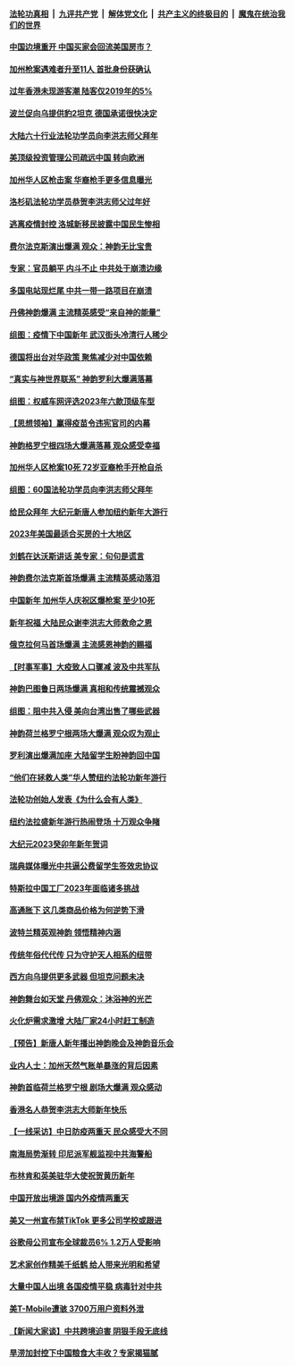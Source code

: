 ####  [法轮功真相](../../../../basic/blob/master/README.md?t=01242012) &nbsp;|&nbsp; [九评共产党](../../../../9ping.md/blob/master/README.md?t=01242012) &nbsp;|&nbsp; [解体党文化](../../../../jtdwh.md/blob/master/README.md?t=01242012)  &nbsp;|&nbsp; [共产主义的终极目的](../../../../gczydzjmd.md/blob/master/README.md?t=01242012) &nbsp;|&nbsp; [魔鬼在统治我们的世界](../../../../mgztzwmdsj.md/blob/master/README.md?t=01242012) 

#### [中国边境重开 中国买家会回流美国房市？](../pages/nf4514/n13914354.md?t=01242012) 

#### [加州枪案遇难者升至11人 首批身份获确认](../pages/nf4514/n13914312.md?t=01242012) 

#### [过年香港未现游客潮 陆客仅2019年的5%](../pages/nf4514/n13914334.md?t=01242012) 

#### [波兰促向乌提供豹2坦克 德国承诺很快决定](../pages/nf4514/n13914193.md?t=01242012) 

#### [大陆六十行业法轮功学员向李洪志师父拜年](../pages/nf4514/n13914164.md?t=01242012) 

#### [美顶级投资管理公司疏远中国 转向欧洲](../pages/nf4514/n13914279.md?t=01242012) 

#### [加州华人区枪击案 华裔枪手更多信息曝光](../pages/nf4514/n13914171.md?t=01242012) 

#### [洛杉矶法轮功学员恭贺李洪志师父过年好](../pages/nf4514/n13913651.md?t=01242012) 

#### [逃离疫情封控 洛城新移民披露中国民生惨相](../pages/nf4514/n13913540.md?t=01242012) 

#### [费尔法克斯演出爆满 观众：神韵无比宝贵](../pages/nf4514/n13914130.md?t=01242012) 

#### [专家：官员躺平 内斗不止 中共处于崩溃边缘](../pages/nf4514/n13914074.md?t=01242012) 

#### [多国电站现烂尾 中共一带一路项目在崩溃](../pages/nf4514/n13914062.md?t=01242012) 

#### [丹佛神韵爆满 主流精英感受“来自神的能量”](../pages/nf4514/n13914000.md?t=01242012) 

#### [组图：疫情下中国新年 武汉街头冷清行人稀少](../pages/nf4514/n13909227.md?t=01242012) 

#### [德国将出台对华政策 聚焦减少对中国依赖](../pages/nf4514/n13913543.md?t=01242012) 

#### [“真实与神世界联系” 神韵罗利大爆满落幕](../pages/nf4514/n13913670.md?t=01242012) 

#### [组图：权威车网评选2023年六款顶级车型](../pages/nf4514/n13910552.md?t=01242012) 

#### [【思想领袖】赢得疫苗令违宪官司的内幕](../pages/nf4514/n13889145.md?t=01242012) 

#### [神韵格罗宁根四场大爆满落幕 观众感受幸福](../pages/nf4514/n13913901.md?t=01242012) 

#### [加州华人区枪案10死 72岁亚裔枪手开枪自杀](../pages/nf4514/n13913485.md?t=01242012) 

#### [组图：60国法轮功学员向李洪志师父拜年](../pages/nf4514/n13910041.md?t=01242012) 

#### [给民众拜年 大纪元新唐人参加纽约新年大游行](../pages/nf4514/n13913402.md?t=01242012) 

#### [2023年美国最适合买房的十大地区](../pages/nf4514/n13913473.md?t=01242012) 

#### [刘鹤在达沃斯讲话 美专家：句句是谎言](../pages/nf4514/n13912788.md?t=01242012) 

#### [神韵费尔法克斯首场爆满 主流精英感动落泪](../pages/nf4514/n13913271.md?t=01242012) 

#### [中国新年 加州华人庆祝区爆枪案 至少10死](../pages/nf4514/n13913273.md?t=01242012) 

#### [新年祝福 大陆民众谢李洪志大师救命之恩](../pages/nf4514/n13912505.md?t=01242012) 

#### [俄克拉何马首场爆满 主流感恩神韵的赐福](../pages/nf4514/n13913039.md?t=01242012) 

#### [【时事军事】大疫致人口骤减 波及中共军队](../pages/nf4514/n13913023.md?t=01242012) 

#### [神韵巴图鲁日两场爆满 真相和传统震撼观众](../pages/nf4514/n13912996.md?t=01242012) 

#### [组图：阻中共入侵 美向台湾出售了哪些武器](../pages/nf4514/n13904268.md?t=01242012) 

#### [神韵荷兰格罗宁根两场大爆满 观众叹为观止](../pages/nf4514/n13912877.md?t=01242012) 

#### [罗利演出爆满加座 大陆留学生盼神韵回中国](../pages/nf4514/n13912898.md?t=01242012) 

#### [“他们在拯救人类”华人赞纽约法轮功新年游行](../pages/nf4514/n13912716.md?t=01242012) 

#### [法轮功创始人发表《为什么会有人类》](../pages/nf4514/n13912117.md?t=01242012) 

#### [纽约法拉盛新年游行热闹登场 十万观众争睹](../pages/nf4514/n13912600.md?t=01242012) 

#### [大纪元2023癸卯年新年贺词](../pages/nf4514/n13912003.md?t=01242012) 

#### [瑞典媒体曝光中共逼公费留学生签效忠协议](../pages/nf4514/n13912574.md?t=01242012) 

#### [特斯拉中国工厂2023年面临诸多挑战](../pages/nf4514/n13912365.md?t=01242012) 

#### [高通胀下 这几类商品价格为何逆势下滑](../pages/nf4514/n13912549.md?t=01242012) 

#### [波特兰精英观神韵 领悟精神内涵](../pages/nf4514/n13912504.md?t=01242012) 

#### [传统年俗代代传  只为守护天人相系的纽带](../pages/nf4514/n13906912.md?t=01242012) 

#### [西方向乌提供更多武器 但坦克问题未决](../pages/nf4514/n13912538.md?t=01242012) 

#### [神韵舞台如天堂 丹佛观众：沐浴神的光芒](../pages/nf4514/n13912486.md?t=01242012) 

#### [火化炉需求激增 大陆厂家24小时赶工制造](../pages/nf4514/n13912205.md?t=01242012) 

#### [【预告】新唐人新年播出神韵晚会及神韵音乐会](../pages/nf4514/n13906542.md?t=01242012) 

#### [业内人士：加州天然气账单暴涨的背后因素](../pages/nf4514/n13912139.md?t=01242012) 

#### [神韵首临荷兰格罗宁根 剧场大爆满 观众感动](../pages/nf4514/n13912423.md?t=01242012) 

#### [香港名人恭贺李洪志大师新年快乐](../pages/nf4514/n13912149.md?t=01242012) 

#### [【一线采访】中日防疫两重天 民众感受大不同](../pages/nf4514/n13911780.md?t=01242012) 

#### [南海局势渐转 印尼派军舰监视中共海警船](../pages/nf4514/n13912038.md?t=01242012) 

#### [布林肯和英美驻华大使祝贺黄历新年](../pages/nf4514/n13912047.md?t=01242012) 

#### [中国开放出境游 国内外疫情两重天](../pages/nf4514/n13911363.md?t=01242012) 

#### [美又一州宣布禁TikTok 更多公司学校或跟进](../pages/nf4514/n13911993.md?t=01242012) 

#### [谷歌母公司宣布全球裁员6% 1.2万人受影响](../pages/nf4514/n13911901.md?t=01242012) 

#### [艺术家创作精美千纸鹤 给人带来光明和希望](../pages/nf4514/n13911552.md?t=01242012) 

#### [大量中国人出境 各国疫情平稳 病毒针对中共](../pages/nf4514/n13911820.md?t=01242012) 

#### [美T-Mobile遭骇 3700万用户资料外泄](../pages/nf4514/n13911980.md?t=01242012) 

#### [【新闻大家谈】中共跨境迫害 阴狠手段无底线](../pages/nf4514/n13911932.md?t=01242012) 

#### [旱涝加封控下中国粮食大丰收？专家揭猫腻](../pages/nf4514/n13911918.md?t=01242012) 

